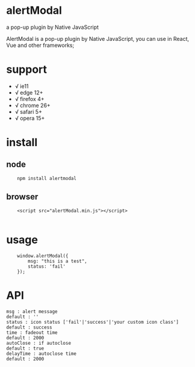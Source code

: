 # alertModal
a pop-up plugin by Native JavaScript


AlertModal is a pop-up plugin by Native JavaScript, you can use in React, Vue and other frameworks;


# support
* √ ie11
* √ edge 12+
* √ firefox 4+
* √ chrome 26+
* √ safari 5+
* √ opera 15+

# install

## node

```
	npm install alertmodal

```

## browser

```
	<script src="alertModal.min.js"></script>
	
```

# usage

```
    window.alertModal({
        msg: "this is a test",
        status: 'fail'
    });

```

# API

	msg : alert message    														default : ''
	status : icon status ['fail'|'success'|'your custom icon class']  			default : success
	time : fadeout time  														default : 2000
	autoClose : if autoclose  													default : true
	delayTime : autoclose time													default : 2000
 